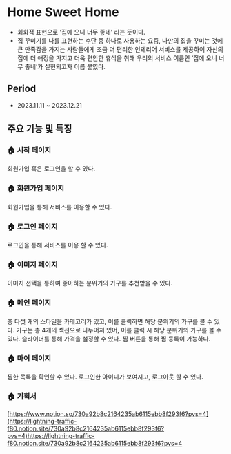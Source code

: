 # Home Sweet Home
- 회화적 표현으로 ‘집에 오니 너무 좋네’ 라는 뜻이다.
- 집 꾸미기를 나를 표현하는 수단 중 하나로 사용하는 요즘, 나만의 집을 꾸미는 것에 큰 만족감을 가지는 사람들에게 조금 더 편리한 인테리어 서비스를 제공하여 자신의 집에 더 애정을 가지고 더욱 편안한 휴식을 취해 우리의 서비스 이름인 ‘집에 오니 너무 좋네’가 실현되고자 이름 붙였다.

## Period
- 2023.11.11 ~ 2023.12.21

  
## 주요 기능 및 특징


### 🏠 시작 페이지
회원가입 혹은 로그인을 할 수 있다.

### 🏠 회원가입 페이지
회원가입을 통해 서비스를 이용할 수 있다.

### 🏠 로그인 페이지
로그인을 통해 서비스를 이용 할 수 있다.

### 🏠 이미지 페이지
이미지 선택을 통하여 좋아하는 분위기의 가구를 추천받을 수 있다.

### 🏠 메인 페이지
총 다섯 개의 스타일을 카테고리가 있고, 이를 클릭하면 해당 분위기의 가구를 볼 수 있다. 
가구는 총 4개의 섹션으로 나누어져 있어, 이를 클릭 시 해당 분위기의 가구를 볼 수 있다.
슬라이더를 통해 가격을 설정할 수 있다.
찜 버튼을 통해 찜 등록이 가능하다.

### 🏠 마이 페이지
찜한 목록을 확인할 수 있다. 
로그인한 아이디가 보여지고, 로그아웃 할 수 있다.

### 🏠 기획서
[https://www.notion.so/730a92b8c2164235ab6115ebb8f293f6?pvs=4](https://lightning-traffic-f80.notion.site/730a92b8c2164235ab6115ebb8f293f6?pvs=4)https://lightning-traffic-f80.notion.site/730a92b8c2164235ab6115ebb8f293f6?pvs=4






